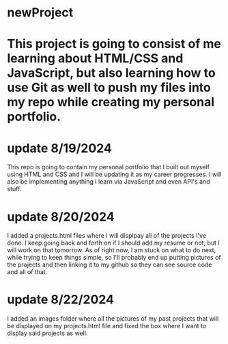 # newProject

# This project is going to consist of me learning about HTML/CSS and JavaScript, but also learning how to use Git as well to push my files into my repo while creating my personal portfolio.

# update 8/19/2024
This repo is going to contain my personal portfolio that I built out myself using HTML and CSS and I will be updating it as my career progresses. I will also be implementing anything I learn via JavaScript and even API's and stuff.

# update 8/20/2024
I added a projects.html files where I will displpay all of the projects I've done. I keep going back and forth on if I should add my resume or not, but I will work on that tomorrow. As of right now, I am stuck on what to do next, while trying to keep things simple, so I'll probably end up putting pictures of the projects and then linking it to my github so they can see source code and all of that.

# update 8/22/2024
I added an images folder where all the pictures of my past projects that will be displayed on my projects.html file and fixed the box where I want to display said projects as well.
